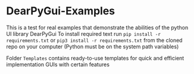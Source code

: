 # DearPyGui-Examples
This is a test for real examples that demonstrate the abilities of the python UI library DearPyGui
To install required text run `pip install -r requirements.txt` or `pip3 install -r requirements.txt` from the cloned repo on your computer (Python must be on the system path variables)

Folder `Templates` contains ready-to-use templates for quick and efficient implementation GUIs with certain features